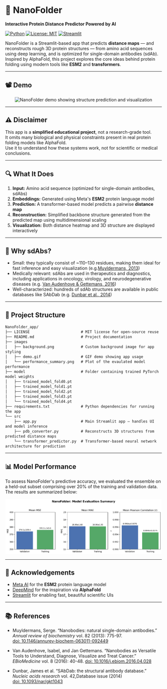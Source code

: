 # 🧬 NanoFolder

**Interactive Protein Distance Predictor Powered by AI**

[![Python](https://img.shields.io/badge/python-3.8+-blue)](https://www.python.org/)
[![License: MIT](https://img.shields.io/badge/license-MIT-green)](LICENSE)
[![Streamlit](https://img.shields.io/badge/built%20with-Streamlit-ff4b4b)](https://streamlit.io/)

NanoFolder is a Streamlit-based app that predicts **distance maps** — and reconstructs rough 3D protein structures — from amino acid sequences using deep learning, and is optimized for single-domain antibodies (sdAb).  
Inspired by AlphaFold, this project explores the core ideas behind protein folding using modern tools like **ESM2** and **transformers**.

---

## 📽️ Demo

<p align="center">
  <img src="images/demo.gif" width="600" alt="NanoFolder demo showing structure prediction and visualization">
</p>

---

## ⚠️ Disclaimer

This app is a **simplified educational project**, not a research-grade tool.  
It omits many biological and physical constraints present in real protein folding models like AlphaFold.  
Use it to understand how these systems work, not for scientific or medical conclusions.

---

## 🔍 What It Does

1. **Input:** Amino acid sequence (optimized for single-domain antibodies, sdAbs)
2. **Embeddings:** Generated using Meta's **ESM2** protein language model
3. **Prediction:** A transformer-based model predicts a pairwise **distance map**
4. **Reconstruction:** Simplified backbone structure generated from the predicted map using multidimensional scaling 
5. **Visualization:** Both distance heatmap and 3D structure are displayed interactively

---

## 🧪 Why sdAbs?

- Small: they typically consist of ~110–130 residues, making them ideal for fast inference and easy visualization (e.g.[Muyldermans, 2013](#references))
- Medically relevant: sdAbs are used in therapeutics and diagnostics, including applications in oncology, virology, and neurodegenerative diseases (e.g. [Van Audenhove & Gettemans, 2016](#references))
- Well-characterized: hundreds of sdAb structures are available in public databases like SAbDab (e.g. [Dunbar et al., 2014](#references))

---

## 📁 Project Structure

```text
NanoFolder_app/
├── LICENSE                       # MIT license for open-source reuse
├── README.md                     # Project documentation
├── images
│   ├── background.png            # Custom background image for app styling
│   ├── demo.gif                  # GIF demo showing app usage
│   └── performance_summary.png   # Plot of the evaulated model performance
├── model                         # Folder containing trained PyTorch model weights
│   ├── trained_model_fold0.pt
│   ├── trained_model_fold1.pt
│   ├── trained_model_fold2.pt
│   ├── trained_model_fold3.pt
│   └── trained_model_fold4.pt
├── requirements.txt              # Python dependencies for running the app
└── src
    ├── app.py                    # Main Streamlit app – handles UI and model inference
    ├── pdb_converter.py          # Reconstructs 3D structures from predicted distance maps
    └── transformer_predictor.py  # Transformer-based neural network architecture for prediction                   
```

---

## 📊 Model Performance

To assess NanoFolder's predictive accuracy, we evaluated the ensemble on a held-out subset comprising over 20% of the training and validation data. The results are summarized below:

![Performance Summary](images/performance_summary.png)

---

## 🙏 Acknowledgements

- [Meta AI](https://github.com/facebookresearch/esm) for the **ESM2** protein language model  
- [DeepMind](https://www.deepmind.com/research/highlighted-research/alphafold) for the inspiration via **AlphaFold**  
- [Streamlit](https://streamlit.io/) for enabling fast, beautiful scientific UIs

---

## 📚 References

- Muyldermans, Serge. “Nanobodies: natural single-domain antibodies.” *Annual review of biochemistry* vol. 82 (2013): 775-97.   
  [doi: 10.1146/annurev-biochem-063011-092449](https://doi.org/10.1146/annurev-biochem-063011-092449)

- Van Audenhove, Isabel, and Jan Gettemans. “Nanobodies as Versatile Tools to Understand, Diagnose, Visualize and Treat Cancer.” *EBioMedicine* vol. 8 (2016): 40-48.
  [doi: 10.1016/j.ebiom.2016.04.028](https://doi.org/10.1016/j.ebiom.2016.04.028)

- Dunbar, James et al. “SAbDab: the structural antibody database.” *Nucleic acids research* vol. 42,Database issue (2014)  
  [doi: 10.1093/nar/gkt1043](https://doi.org/10.1093/nar/gkt1043)

